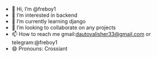 - 👋 Hi, I’m @freboy1
- 👀 I’m interested in backend
- 🌱 I’m currently learning django
- 💞️ I’m looking to collaborate on any projects
- 📫 How to reach me gmail:dautovalisher33@gmail.com or telegram:@freboy1
- 😄 Pronouns: Crossiant
